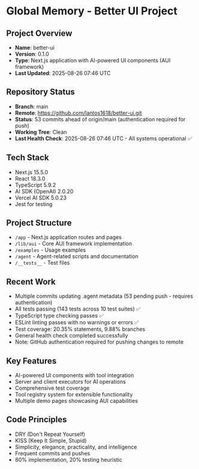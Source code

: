 # Global Memory - Better UI Project

## Project Overview
- **Name**: better-ui
- **Version**: 0.1.0
- **Type**: Next.js application with AI-powered UI components (AUI framework)
- **Last Updated**: 2025-08-26 07:46 UTC

## Repository Status
- **Branch**: main
- **Remote**: https://github.com/lantos1618/better-ui.git
- **Status**: 53 commits ahead of origin/main (authentication required for push)
- **Working Tree**: Clean
- **Last Health Check**: 2025-08-26 07:46 UTC - All systems operational ✅

## Tech Stack
- Next.js 15.5.0
- React 18.3.0
- TypeScript 5.9.2
- AI SDK (OpenAI) 2.0.20
- Vercel AI SDK 5.0.23
- Jest for testing

## Project Structure
- `/app` - Next.js application routes and pages
- `/lib/aui` - Core AUI framework implementation
- `/examples` - Usage examples
- `/agent` - Agent-related scripts and documentation
- `/__tests__` - Test files

## Recent Work
- Multiple commits updating .agent metadata (53 pending push - requires authentication)
- All tests passing (143 tests across 10 test suites) ✅
- TypeScript type checking passes ✅
- ESLint linting passes with no warnings or errors ✅
- Test coverage: 20.35% statements, 9.88% branches
- General health check completed successfully
- Note: GitHub authentication required for pushing changes to remote

## Key Features
- AI-powered UI components with tool integration
- Server and client executors for AI operations
- Comprehensive test coverage
- Tool registry system for extensible functionality
- Multiple demo pages showcasing AUI capabilities

## Code Principles
- DRY (Don't Repeat Yourself)
- KISS (Keep It Simple, Stupid)
- Simplicity, elegance, practicality, and intelligence
- Frequent commits and pushes
- 80% implementation, 20% testing heuristic
